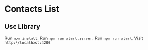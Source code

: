 # Contacts List
## Use Library
Run `npm install`.
Run `npm run start:server`.
Run `npm run start`.
Visit `http://localhost:4200`